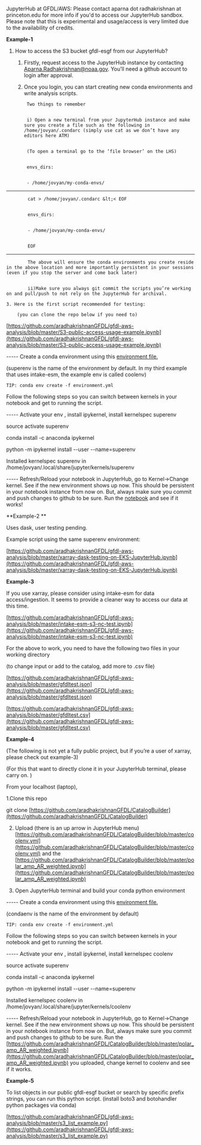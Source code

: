 <!-- Copy and paste the converted output. -->

<!-----
NEW: Check the "Suppress top comment" option to remove this info from the output.

Conversion time: 0.629 seconds.


Using this Markdown file:

1. Paste this output into your source file.
2. See the notes and action items below regarding this conversion run.
3. Check the rendered output (headings, lists, code blocks, tables) for proper
   formatting and use a linkchecker before you publish this page.

Conversion notes:

* Docs to Markdown version 1.0β29
* Wed Nov 11 2020 11:07:34 GMT-0800 (PST)
* Source doc: Untitled document
----->


JupyterHub at GFDL/AWS: Please contact aparna dot radhakrishnan at princeton.edu for more info if you'd to access our JupyterHub sandbox. Please note that this is experimental and usage/access is very limited due to the availability of credits. 

**Example-1**



1. How to access the S3 bucket gfdl-esgf from our JupyterHub? 
    1. Firstly, request access to the JupyterHub instance by contacting [Aparna.Radhakrishnan@noaa.gov](mailto:Aparna.Radhakrishnan@noaa.gov). You’ll need a github account to login after approval. 
    2. Once you login, you can start creating new conda environments and write analysis scripts.

            Two things to remember


            i) Open a new terminal from your JupyterHub instance and make sure you create a file such as the following in /home/jovyan/.condarc (simply use cat as we don’t have any editors here ATM)


            (To open a terminal go to the ‘file browser’ on the LHS)


            envs_dirs:


            - /home/jovyan/my-conda-envs/


            

---



            cat > /home/jovyan/.condarc &lt;< EOF


            envs_dirs:


            - /home/jovyan/my-conda-envs/


            EOF


            

---



            The above will ensure the conda environments you create reside in the above location and more importantly persistent in your sessions (even if you stop the server and come back later)


            ii)Make sure you always git commit the scripts you’re working on and pull/push to not rely on the JupyterHub for archival.

    3. Here is the first script recommended for testing: 

        (you can clone the repo below if you need to)


[https://github.com/aradhakrishnanGFDL/gfdl-aws-analysis/blob/master/S3-public-access-usage-example.ipynb](https://github.com/aradhakrishnanGFDL/gfdl-aws-analysis/blob/master/S3-public-access-usage-example.ipynb)

----- Create a conda environment using this [environment file. ](https://github.com/aradhakrishnanGFDL/gfdl-aws-analysis/blob/master/environment.yml)

(superenv is the name of the environment by default. In my third example that uses intake-esm, the example env is called coolenv)


```
TIP: conda env create -f environment.yml
```


Follow the following steps so you can switch between kernels in your notebook and get to running the script. 

----- Activate your env , install ipykernel, install kernelspec superenv

source activate superenv

conda install -c anaconda ipykernel

python -m ipykernel install --user --name=superenv        

Installed kernelspec superenv in /home/jovyan/.local/share/jupyter/kernels/superenv

----- Refresh/Reload your notebook in JupyterHub, go to Kernel->Change kernel. See if the new environment shows up now. This should be persistent in your notebook instance from now on. But, always make sure you commit and push changes to github to be sure. Run the [notebook](https://github.com/aradhakrishnanGFDL/gfdl-aws-analysis/blob/master/S3-public-access-usage-example.ipynb) and see if it works!

**Example-2 **

Uses dask, user testing pending. 

Example script using the same superenv environment:

[https://github.com/aradhakrishnanGFDL/gfdl-aws-analysis/blob/master/xarray-dask-testing-on-EKS-JupyterHub.ipynb](https://github.com/aradhakrishnanGFDL/gfdl-aws-analysis/blob/master/xarray-dask-testing-on-EKS-JupyterHub.ipynb)

**Example-3**

If you use xarray, please consider using intake-esm for data access/ingestion. It seems to provide a cleaner way to access our data at this time. 

[https://github.com/aradhakrishnanGFDL/gfdl-aws-analysis/blob/master/intake-esm-s3-nc-test.ipynb](https://github.com/aradhakrishnanGFDL/gfdl-aws-analysis/blob/master/intake-esm-s3-nc-test.ipynb)

For the above to work, you need to have the following two files in your working directory

(to change input or add to the catalog, add more to .csv file)

[https://github.com/aradhakrishnanGFDL/gfdl-aws-analysis/blob/master/gfdltest.json](https://github.com/aradhakrishnanGFDL/gfdl-aws-analysis/blob/master/gfdltest.json)

[https://github.com/aradhakrishnanGFDL/gfdl-aws-analysis/blob/master/gfdltest.csv](https://github.com/aradhakrishnanGFDL/gfdl-aws-analysis/blob/master/gfdltest.csv)

**Example-4** 

(The following is not yet a fully public project, but if you’re a user of xarray, please check out example-3)

(For this that want to directly clone it in your JupyterHub terminal, please carry on. )

From your localhost (laptop), 

1.Clone this repo 

git clone [https://github.com/aradhakrishnanGFDL/CatalogBuilder](https://github.com/aradhakrishnanGFDL/CatalogBuilder)

2. Upload (there is an up arrow in JupyterHub menu) [https://github.com/aradhakrishnanGFDL/CatalogBuilder/blob/master/coolenv.yml](https://github.com/aradhakrishnanGFDL/CatalogBuilder/blob/master/coolenv.yml)  and the [https://github.com/aradhakrishnanGFDL/CatalogBuilder/blob/master/polar_amp_AR_weighted.ipynb](https://github.com/aradhakrishnanGFDL/CatalogBuilder/blob/master/polar_amp_AR_weighted.ipynb)

3. Open JupyterHub terminal and build your conda python environment

----- Create a conda environment using this [environment file. ](https://github.com/aradhakrishnanGFDL/gfdl-aws-analysis/blob/master/environment.yml)

(condaenv is the name of the environment by default)


```
TIP: conda env create -f environment.yml
```


Follow the following steps so you can switch between kernels in your notebook and get to running the script. 

----- Activate your env , install ipykernel, install kernelspec coolenv

source activate superenv

conda install -c anaconda ipykernel

python -m ipykernel install --user --name=superenv        

Installed kernelspec coolenv in /home/jovyan/.local/share/jupyter/kernels/coolenv

----- Refresh/Reload your notebook in JupyterHub, go to Kernel->Change kernel. See if the new environment shows up now. This should be persistent in your notebook instance from now on. But, always make sure you commit and push changes to github to be sure. Run the [https://github.com/aradhakrishnanGFDL/CatalogBuilder/blob/master/polar_amp_AR_weighted.ipynb](https://github.com/aradhakrishnanGFDL/CatalogBuilder/blob/master/polar_amp_AR_weighted.ipynb) you uploaded, change kernel to coolenv and see if it works. 

**Example-5**

To list objects in our public gfdl-esgf bucket or search by specific prefix strings, you can run this python script. (install boto3 and botohandler python packages via conda)

[https://github.com/aradhakrishnanGFDL/gfdl-aws-analysis/blob/master/s3_list_example.py](https://github.com/aradhakrishnanGFDL/gfdl-aws-analysis/blob/master/s3_list_example.py)

